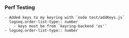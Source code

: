 ### Perf Testing
	- Added keys to my keyring with `node test/addKeys.js`
	  logseq.order-list-type:: number
		- keys must be from `keyring-backend 'os'`
	- logseq.order-list-type:: number
